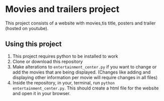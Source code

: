 # Movies and trailers project

This project consists of a website with movies,tis title, posters and trailer (hosted on youtube).

## Using this project

1. This project requires python to be installed to work
2. Clone or download this repository
3. Make alterations to `entertainment_center.py` if you want to change or add the movies that are being displayed. (Changes like adding and displaying other information per movie will require changes in all files)
4. Inside the repository, in your, terminal, run `python entertainment_center.py`. This should create a html file for the website and open it in your browser.
